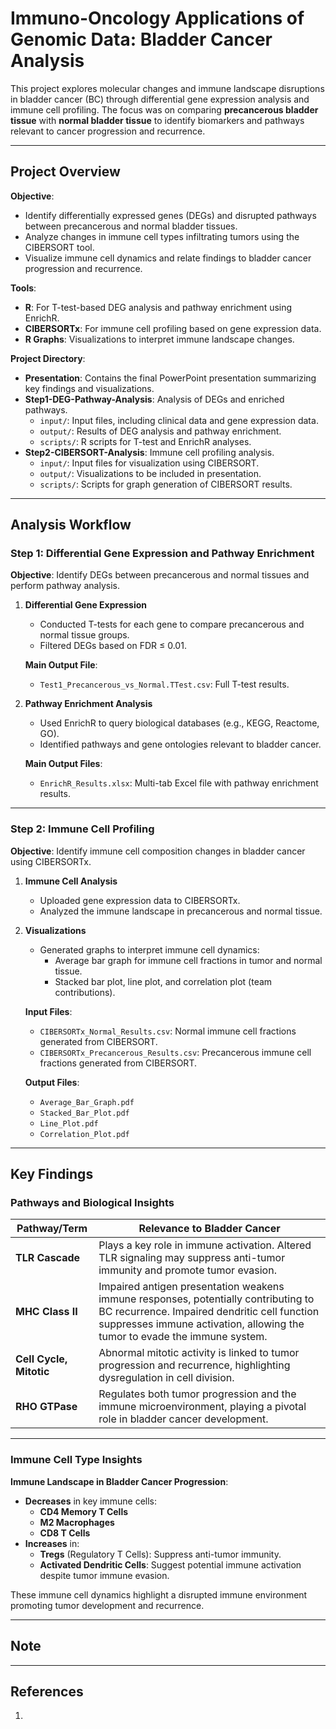 # Immuno-Oncology Applications of Genomic Data: Bladder Cancer Analysis  

This project explores molecular changes and immune landscape disruptions in bladder cancer (BC) through differential gene expression analysis and immune cell profiling. The focus was on comparing **precancerous bladder tissue** with **normal bladder tissue** to identify biomarkers and pathways relevant to cancer progression and recurrence.

---

## Project Overview  

**Objective**:  
- Identify differentially expressed genes (DEGs) and disrupted pathways between precancerous and normal bladder tissues.  
- Analyze changes in immune cell types infiltrating tumors using the CIBERSORT tool.  
- Visualize immune cell dynamics and relate findings to bladder cancer progression and recurrence.  

**Tools**:  
- **R**: For T-test-based DEG analysis and pathway enrichment using EnrichR.  
- **CIBERSORTx**: For immune cell profiling based on gene expression data.  
- **R Graphs**: Visualizations to interpret immune landscape changes.  

**Project Directory**:  
- **Presentation**: Contains the final PowerPoint presentation summarizing key findings and visualizations.  
- **Step1-DEG-Pathway-Analysis**: Analysis of DEGs and enriched pathways.  
  - `input/`: Input files, including clinical data and gene expression data.  
  - `output/`: Results of DEG analysis and pathway enrichment.  
  - `scripts/`: R scripts for T-test and EnrichR analyses.  
- **Step2-CIBERSORT-Analysis**: Immune cell profiling analysis.  
  - `input/`: Input files for visualization using CIBERSORT.  
  - `output/`: Visualizations to be included in presentation.  
  - `scripts/`: Scripts for graph generation of CIBERSORT results.  

---

## Analysis Workflow  

### Step 1: Differential Gene Expression and Pathway Enrichment  

**Objective**: Identify DEGs between precancerous and normal tissues and perform pathway analysis.  

1. **Differential Gene Expression**  
   - Conducted T-tests for each gene to compare precancerous and normal tissue groups.  
   - Filtered DEGs based on FDR ≤ 0.01.  

   **Main Output File**:  
   - `Test1_Precancerous_vs_Normal.TTest.csv`: Full T-test results.  

2. **Pathway Enrichment Analysis**  
   - Used EnrichR to query biological databases (e.g., KEGG, Reactome, GO).  
   - Identified pathways and gene ontologies relevant to bladder cancer.  

   **Main Output Files**:  
   - `EnrichR_Results.xlsx`: Multi-tab Excel file with pathway enrichment results.  

---

### Step 2: Immune Cell Profiling  

**Objective**: Identify immune cell composition changes in bladder cancer using CIBERSORTx.  

1. **Immune Cell Analysis**  
   - Uploaded gene expression data to CIBERSORTx.  
   - Analyzed the immune landscape in precancerous and normal tissue.   

2. **Visualizations**  
   - Generated graphs to interpret immune cell dynamics:  
     - Average bar graph for immune cell fractions in tumor and normal tissue.  
     - Stacked bar plot, line plot, and correlation plot (team contributions).  

   **Input Files**:  
   - `CIBERSORTx_Normal_Results.csv`: Normal immune cell fractions generated from CIBERSORT.  
   - `CIBERSORTx_Precancerous_Results.csv`: Precancerous immune cell fractions generated from CIBERSORT.  
  
   **Output Files**:  
   - `Average_Bar_Graph.pdf`  
   - `Stacked_Bar_Plot.pdf`  
   - `Line_Plot.pdf`  
   - `Correlation_Plot.pdf`  

---

## Key Findings  

### Pathways and Biological Insights  

| **Pathway/Term**           | **Relevance to Bladder Cancer**                                                                                       |  
|----------------------------|------------------------------------------------------------------------------------------------------------------|  
| **TLR Cascade**            | Plays a key role in immune activation. Altered TLR signaling may suppress anti-tumor immunity and promote tumor evasion. |  
| **MHC Class II**           | Impaired antigen presentation weakens immune responses, potentially contributing to BC recurrence. Impaired dendritic cell function suppresses immune activation, allowing the tumor to evade the immune system. |  
| **Cell Cycle, Mitotic**    | Abnormal mitotic activity is linked to tumor progression and recurrence, highlighting dysregulation in cell division. |  
| **RHO GTPase**             | Regulates both tumor progression and the immune microenvironment, playing a pivotal role in bladder cancer development. |  

---

### Immune Cell Type Insights  

**Immune Landscape in Bladder Cancer Progression**:  
- **Decreases** in key immune cells:  
  - **CD4 Memory T Cells**  
  - **M2 Macrophages**  
  - **CD8 T Cells**  
- **Increases** in:  
  - **Tregs** (Regulatory T Cells): Suppress anti-tumor immunity.  
  - **Activated Dendritic Cells**: Suggest potential immune activation despite tumor immune evasion.  

These immune cell dynamics highlight a disrupted immune environment promoting tumor development and recurrence.  

---

## Note 

---

## References  

1.   


